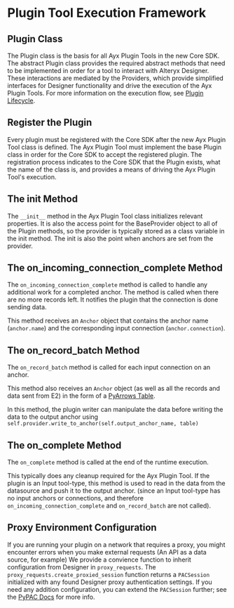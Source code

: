 Plugin Tool Execution Framework
===============================

Plugin Class
------------

The Plugin class is the basis for all Ayx Plugin Tools in the new Core
SDK. The abstract Plugin class provides the required abstract methods
that need to be implemented in order for a tool to interact with Alteryx
Designer. These interactions are mediated by the Providers, which
provide simplified interfaces for Designer functionality and drive the
execution of the Ayx Plugin Tools. For more information on the execution
flow, see [Plugin
Lifecycle](https://extensibility.pages.git.alteryx.com/ayx-sdks/plugin_lifecycle.html).

Register the Plugin
-------------------

Every plugin must be registered with the Core SDK after the new Ayx
Plugin Tool class is defined. The Ayx Plugin Tool must implement the
base Plugin class in order for the Core SDK to accept the registered
plugin. The registration process indicates to the Core SDK that the
Plugin exists, what the name of the class is, and provides a means of
driving the Ayx Plugin Tool\'s execution.

The init Method
---------------

The `__init__` method in the Ayx Plugin Tool class initializes relevant
properties. It is also the access point for the BaseProvider object to
all of the Plugin methods, so the provider is typically stored as a
class variable in the init method. The init is also the point when
anchors are set from the provider.

The on\_incoming\_connection\_complete Method
---------------------------------------------

The `on_incoming_connection_complete` method is called to handle any
additional work for a completed anchor. The method is called when there
are no more records left. It notifies the plugin that the connection is
done sending data.

This method receives an `Anchor` object that contains the anchor name
(`anchor.name`) and the corresponding input connection
(`anchor.connection`).

The on\_record\_batch Method
----------------------------

The `on_record_batch` method is called for each input connection on an
anchor.

This method also receives an `Anchor` object (as well as all the records
and data sent from E2) in the form of a [PyArrows
Table](https://arrow.apache.org/docs/python/generated/pyarrow.Table.html).

In this method, the plugin writer can manipulate the data before writing
the data to the output anchor using
`self.provider.write_to_anchor(self.output_anchor_name, table)`

The on\_complete Method
-----------------------

The `on_complete` method is called at the end of the runtime execution.

This typically does any cleanup required for the Ayx Plugin Tool. If the
plugin is an Input tool-type, this method is used to read in the data
from the datasource and push it to the output anchor. (since an Input
tool-type has no input anchors or connections, and therefore
`on_incoming_connection_complete` and `on_record_batch` are not called).

Proxy Environment Configuration
-------------------------------

If you are running your plugin on a network that requires a proxy, you
might encounter errors when you make external requests (An API as a data
source, for example) We provide a convience function to inherit
configuration from Designer in `proxy_requests`. The
`proxy_requests.create_proxied_session` function returns a `PACSession`
initialized with any found Designer proxy authentication settings. If
you need any addition configuration, you can extend the `PACSession`
further; see the [PyPAC Docs](https://pypac.readthedocs.io/en/latest/)
for more info.

